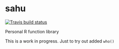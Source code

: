 # sahu

[![Travis build status](https://travis-ci.org/sk-sahu/sahu.svg?branch=master)](https://travis-ci.org/sk-sahu/sahu)

Personal R function library

This is a work in progress. Just to try out added `who()`
